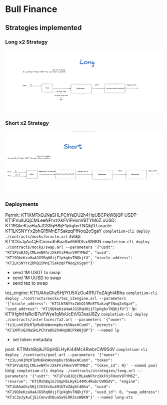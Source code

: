 # Bull Finance

## Strategies implemented

### Long x2 Strategy
<img src="illustrations/Long_implemented_strategy.png" alt="Long x2 Strategy"/>

### Short x2 Strategy
<img src="illustrations/Short_implemented_startegy.png" alt="Short x2 Strategy"/>


### Deployments

Permit: KT1XMTxQJNaSHLPChYeDU2h4HqUBCPkW8jQP
USDT: KT1FVu8JQjCMLeeNFhrzXkFViFHxnV9TYM6Z
uUSD: KT19QkeKzaHaAJGSRqH8ijF1pkgbvTNQkjfU
oracle: KT1LKSNYYx2bhQ15MnETSakzqFfNoq2oSgaY
`completium-cli deploy ./contracts/mocks/oracle.arl`
swap: KT1C3oJyAuCjEiCmnvdhBuaSw9iRR3sxWBKN
`completium-cli deploy ./contracts/mocks/swap.arl --parameters '{"usdt": "KT1FVu8JQjCMLeeNFhrzXkFViFHxnV9TYM6Z", "uusd": "KT19QkeKzaHaAJGSRqH8ijF1pkgbvTNQkjfU", "oracle_address": "KT1LKSNYYx2bhQ15MnETSakzqFfNoq2oSgaY"}'`

- send 1M USDT to swap
- send 1M UUSD to swap
- send tez to swap

tez_engine: KT1UAhaGhz5Hj1YU5XzGu491UToZAght4Bha
`completium-cli deploy ./contracts/mocks/tez_v3engine.arl --parameters '{"oracle_address": "KT1LKSNYYx2bhQ15MnETSakzqFfNoq2oSgaY", "uusd_address": "KT19QkeKzaHaAJGSRqH8ijF1pkgbvTNQkjfU"}'`
lp: KT1HghtHsRciB7uYWye1qMxUcEtVG3xaU8Zy
`completium-cli deploy ./contracts/interfaces/fa2.arl --parameters '{"owner": "tz1LunH1MzRTpMx6HoWxnmpburbSNaxHCumV", "permits": "KT1XMTxQJNaSHLPChYeDU2h4HqUBCPkW8jQP"}' --named lp`

- set token metadata

pool: KT1MxhBqikJ1GpHSLHyKi44Mc4RwbrCW95dV
`completium-cli deploy ./contracts/pool.arl --parameters '{"owner": "tz1LunH1MzRTpMx6HoWxnmpburbSNaxHCumV", "token": "KT1FVu8JQjCMLeeNFhrzXkFViFHxnV9TYM6Z", "token_id": 0}' --named pool`
long:
`completium-cli deploy ./contracts/strategies/long.arl --parameters '{"usdt": "KT1FVu8JQjCMLeeNFhrzXkFViFHxnV9TYM6Z", "reserve": "KT1MxhBqikJ1GpHSLHyKi44Mc4RwbrCW95dV", "engine": "KT1UAhaGhz5Hj1YU5XzGu491UToZAght4Bha", "uusd": "KT19QkeKzaHaAJGSRqH8ijF1pkgbvTNQkjfU", "uusd_id": 0, "swap_address": "KT1C3oJyAuCjEiCmnvdhBuaSw9iRR3sxWBKN"}' --named long-xtz`
